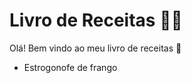 # Livro de Receitas :man_cook:

Olá! Bem vindo ao meu livro de receitas :wave:

- Estrogonofe  de frango